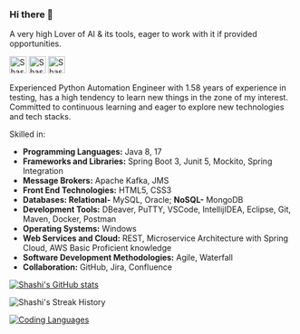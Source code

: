 ### Hi there 👋

A very high Lover of AI & its tools, eager to work with it if provided opportunities.

[<img src='https://cdn.jsdelivr.net/npm/simple-icons@3.0.1/icons/linkedin.svg' alt="Shashi Kumar's LinkedIn" height='30'>](https://www.linkedin.com/in/shashikumar9387/) [<img src="https://cdn.jsdelivr.net/npm/simple-icons@3.0.1/icons/gmail.svg" height="30" alt="Shashi Kumar's Gmail">](mailto:sk00009387@gmail.com) [<img src="https://cdn.jsdelivr.net/npm/simple-icons@3.0.1/icons/github.svg" height="30" alt="Shashi Kumar's GitHub">](https://github.com/shashi9387?tab=repositories)

<!--
**shashi9387/shashi9387** is a ✨ _special_ ✨ repository because its `README.md` (this file) appears on your GitHub profile.

Here are some ideas to get you started:

- 🔭 I’m currently working on ...
- 🌱 I’m currently learning ...
- 👯 I’m looking to collaborate on ...
- 🤔 I’m looking for help with ...
- 💬 Ask me about ...
- 📫 How to reach me: ...
- 😄 Pronouns: ...
- ⚡ Fun fact: ...
-->

Experienced Python Automation Engineer with 1.58 years of experience in testing, has a high tendency to learn new things in the zone of my interest. Committed to continuous learning and eager to explore new technologies and tech stacks.



Skilled in:

- **Programming Languages:** Java 8, 17
- **Frameworks and Libraries:** Spring Boot 3, Junit 5, Mockito, Spring Integration
- **Message Brokers:** Apache Kafka, JMS
- **Front End Technologies:** HTML5, CSS3
- **Databases: Relational-** MySQL, Oracle; **NoSQL-** MongoDB
- **Development Tools:** DBeaver, PuTTY, VSCode, IntellijIDEA, Eclipse, Git, Maven, Docker, Postman
- **Operating Systems:** Windows
- **Web Services and Cloud:** REST, Microservice Architecture with Spring Cloud, AWS Basic Proficient knowledge
- **Software Development Methodologies:** Agile, Waterfall
- **Collaboration:** GitHub, Jira, Confluence

<a href="http://www.github.com/shashi9387"><img src="https://github-readme-stats.vercel.app/api?username=shashi9387&show_icons=true&hide=&count_private=true&title_color=10b981&text_color=000000&icon_color=10b981&bg_color=ffffff&hide_border=true&show_icons=true" alt="Shashi's GitHub stats" /></a>

<p><img align="center" src="https://github-readme-streak-stats.herokuapp.com/?user=shashi9387&stroke=000000&background=ffffff&ring=10b981&fire=10b981&currStreakNum=000000&currStreakLabel=10b981&sideNums=000000&sideLabels=000000&dates=000000&hide_border=true" alt="Shashi's Streak History" /></p>

<a href="https://github.com/shashi9387" align="left"><img src="https://github-readme-stats.vercel.app/api/top-langs/?username=shashi9387&langs_count=10&title_color=10b981&text_color=000000&icon_color=10b981&bg_color=ffffff&hide_border=true&locale=en&custom_title=Top%20%Languages" alt="Coding Languages" /></a>
